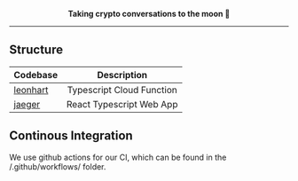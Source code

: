 <p align="center">
  <strong>Taking crypto conversations to the moon 🚀</strong>
</p>

---

## Structure

| Codebase             |        Description        |
| :------------------- | :-----------------------: |
| [leonhart](leonhart) | Typescript Cloud Function |
| [jaeger](jaeger)     | React Typescript Web App  |

## Continous Integration
We use github actions for our CI, which can be found in the /.github/workflows/ folder.